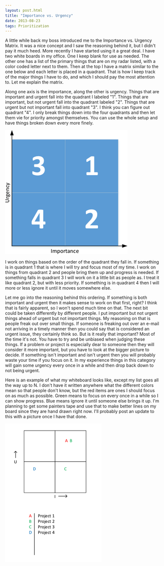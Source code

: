 ```yaml
---
layout: post.html
title: "Importance vs. Urgency"
date: 2013-08-23
tags: Prioritization
---
```

A little while back my boss introduced me to the Importance vs. Urgency Matrix. It was a nice concept and I saw the reasoning behind it, but I didn't pay it much heed. More recently I have started using it a great deal. I have two white boards in my office. One I keep blank for use as needed. The other one has a list of the primary things that are on my radar listed, with a color coded letter next to them. Then at the top I have a matrix similar to the one below and each letter is placed in a quadrant. That is how I keep track of the major things I have to do, and which I should pay the most attention to. Let me explain the matrix.

Along one axis is the importance, along the other is urgency. Things that are important and urgent fall into the quadrant I labeled "1". Things that are important, but not urgent fall into the quadrant labeled "2". Things that are urgent but not important fall into quadrant "3". I think you can figure out quadrant "4". I only break things down into the four quadrants and then let them vie for priority amongst themselves. You can use the whole setup and have things broken down every more finely.

<p><a href="/img/posts/importance-urgency-00.png" class="th radius" style="display: inline-block;">
	<img src="/img/posts/importance-urgency-00.png" alt="Importance vs. Urgency Matrix" />
</a></p>

I work on things based on the order of the quadrant they fall in. If something is in quadrant 1 that is where I will try and focus most of my time. I work on things from quadrant 2 and people bring them up and progress is needed. If something falls in quadrant 3 I will work on it a little bit as people as. I treat it like quadrant 2, but with less priority. If something is in quadrant 4 then I will more or less ignore it until it moves somewhere else.

Let me go into the reasoning behind this ordering. If something is both important and urgent then it makes sense to work on that first, right? I think that is fairly apparent, so I won't spend much time on that. The next bit could be taken differently by different people. I put important but not urgent things ahead of urgent but not important things. My reasoning on that is people freak out over small things. If someone is freaking out over an e-mail not arriving in a timely manner then you could say that is considered an urgent issue, they certainly think so. But is it really that important? Most of the time it's not. You have to try and be unbiased when judging these things. If a problem or project is especially dear to someone then they will consider it more important, but you have to look at the bigger picture to decide. If something isn't important and isn't urgent then you will probably waste your time if you focus on it. In my experience things in this category will gain some urgency every once in a while and then drop back down to not being urgent.


Here is an example of what my whiteboard looks like, except my list goes all the way up to N. I don't have it written anywhere what the different colors mean so that people don't know, but the red items are ones I should focus on as much as possible. Green means to focus on every once in a while so I can show progress. Blue means ignore it until someone else brings it up. I'm planning to get some painters tape and use that to make better lines on my board since they are hand drawn right now. I'll probably post an update to this with a picture once I have that done.

<p><a href="/img/posts/importance-urgency-01.png" class="th radius" style="display: inline-block;">
	<img src="/img/posts/importance-urgency-01.png" alt="Importance vs. Urgency Whiteboard" />
</a></p>